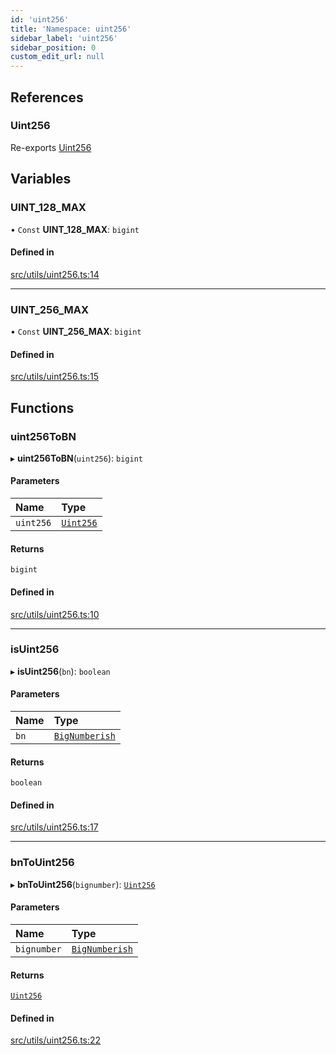 ```yaml
---
id: 'uint256'
title: 'Namespace: uint256'
sidebar_label: 'uint256'
sidebar_position: 0
custom_edit_url: null
---
```


## References

### Uint256

Re-exports [Uint256](../interfaces/types.Uint256.md)

## Variables

### UINT_128_MAX

• `Const` **UINT_128_MAX**: `bigint`

#### Defined in

[src/utils/uint256.ts:14](https://github.com/starknet-io/starknet.js/blob/v5.19.5/src/utils/uint256.ts#L14)

---

### UINT_256_MAX

• `Const` **UINT_256_MAX**: `bigint`

#### Defined in

[src/utils/uint256.ts:15](https://github.com/starknet-io/starknet.js/blob/v5.19.5/src/utils/uint256.ts#L15)

## Functions

### uint256ToBN

▸ **uint256ToBN**(`uint256`): `bigint`

#### Parameters

| Name      | Type                                        |
| :-------- | :------------------------------------------ |
| `uint256` | [`Uint256`](../interfaces/types.Uint256.md) |

#### Returns

`bigint`

#### Defined in

[src/utils/uint256.ts:10](https://github.com/starknet-io/starknet.js/blob/v5.19.5/src/utils/uint256.ts#L10)

---

### isUint256

▸ **isUint256**(`bn`): `boolean`

#### Parameters

| Name | Type                                    |
| :--- | :-------------------------------------- |
| `bn` | [`BigNumberish`](types.md#bignumberish) |

#### Returns

`boolean`

#### Defined in

[src/utils/uint256.ts:17](https://github.com/starknet-io/starknet.js/blob/v5.19.5/src/utils/uint256.ts#L17)

---

### bnToUint256

▸ **bnToUint256**(`bignumber`): [`Uint256`](../interfaces/types.Uint256.md)

#### Parameters

| Name        | Type                                    |
| :---------- | :-------------------------------------- |
| `bignumber` | [`BigNumberish`](types.md#bignumberish) |

#### Returns

[`Uint256`](../interfaces/types.Uint256.md)

#### Defined in

[src/utils/uint256.ts:22](https://github.com/starknet-io/starknet.js/blob/v5.19.5/src/utils/uint256.ts#L22)
